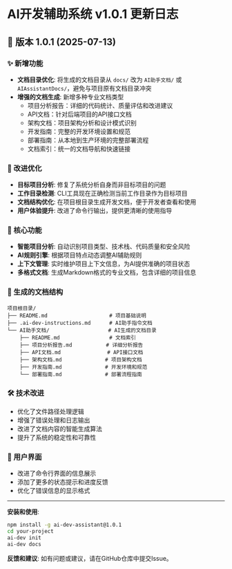 # AI开发辅助系统 v1.0.1 更新日志

## 🎉 版本 1.0.1 (2025-07-13)

### ✨ 新增功能
- **文档目录优化**: 将生成的文档目录从 `docs/` 改为 `AI助手文档/` 或 `AIAssistantDocs/`，避免与项目原有文档目录冲突
- **增强的文档生成**: 新增多种专业文档类型
  - 项目分析报告：详细的代码统计、质量评估和改进建议
  - API文档：针对后端项目的API接口文档
  - 架构文档：项目架构分析和设计模式识别
  - 开发指南：完整的开发环境设置和规范
  - 部署指南：从本地到生产环境的完整部署流程
  - 文档索引：统一的文档导航和快速链接

### 🔧 改进优化
- **目标项目分析**: 修复了系统分析自身而非目标项目的问题
- **工作目录检测**: CLI工具现在正确检测当前工作目录作为目标项目
- **文档结构优化**: 在项目根目录生成开发文档，便于开发者查看和使用
- **用户体验提升**: 改进了命令行输出，提供更清晰的使用指导

### 🎯 核心功能
- **智能项目分析**: 自动识别项目类型、技术栈、代码质量和安全风险
- **AI规则引擎**: 根据项目特点动态调整AI辅助规则
- **上下文管理**: 实时维护项目上下文信息，为AI提供准确的项目状态
- **多格式文档**: 生成Markdown格式的专业文档，包含详细的项目信息

### 📁 生成的文档结构
```
项目根目录/
├── README.md                    # 项目基础说明
├── .ai-dev-instructions.md      # AI助手指令文档
└── AI助手文档/                   # AI生成的文档目录
    ├── README.md                # 文档索引
    ├── 项目分析报告.md           # 详细分析报告
    ├── API文档.md               # API接口文档
    ├── 架构文档.md              # 项目架构文档
    ├── 开发指南.md              # 开发环境和规范
    └── 部署指南.md              # 部署流程指南
```

### 🛠️ 技术改进
- 优化了文件路径处理逻辑
- 增强了错误处理和日志输出
- 改进了文档内容的智能生成算法
- 提升了系统的稳定性和可靠性

### 🎨 用户界面
- 改进了命令行界面的信息展示
- 添加了更多的状态提示和进度反馈
- 优化了错误信息的显示格式

---

**安装和使用**:
```bash
npm install -g ai-dev-assistant@1.0.1
cd your-project
ai-dev init
ai-dev docs
```

**反馈和建议**: 如有问题或建议，请在GitHub仓库中提交Issue。
